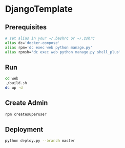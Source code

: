 # DjangoTemplate

## Prerequisites
```bash
# set alias in your ~/.bashrc or ~/.zshrc
alias dc='docker-compose'
alias rpm='dc exec web python manage.py'
alias rpmsh='dc exec web python manage.py shell_plus'
```

## Run
```bash
cd web
./build.sh
dc up -d
```

## Create Admin
```bash
rpm createsuperuser
```

## Deployment
```bash
python deploy.py --branch master
```

